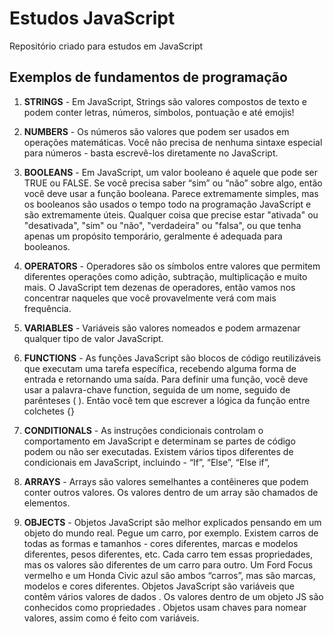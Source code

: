 # Estudos JavaScript
Repositório criado para estudos em JavaScript

## Exemplos de fundamentos de programação

1. **STRINGS** - Em JavaScript, Strings são valores compostos de texto e podem conter letras, números, símbolos, pontuação e até emojis!

2. **NUMBERS** - Os números são valores que podem ser usados em operações matemáticas. Você não precisa de nenhuma sintaxe especial para números - basta escrevê-los diretamente no JavaScript.

3. **BOOLEANS** - Em JavaScript, um valor booleano é aquele que pode ser TRUE ou FALSE. Se você precisa saber “sim” ou “não” sobre algo, então você deve usar a função booleana. Parece extremamente simples, mas os booleanos são usados o tempo todo na programação JavaScript e são extremamente úteis. Qualquer coisa que precise estar "ativada" ou "desativada", "sim" ou "não", "verdadeira" ou "falsa", ou que tenha apenas um propósito temporário, geralmente é adequada para booleanos.

4. **OPERATORS** - Operadores são os símbolos entre valores que permitem diferentes operações como adição, subtração, multiplicação e muito mais. O JavaScript tem dezenas de operadores, então vamos nos concentrar naqueles que você provavelmente verá com mais frequência.

5. **VARIABLES** - Variáveis são valores nomeados e podem armazenar qualquer tipo de valor JavaScript.

6. **FUNCTIONS** - As funções JavaScript são blocos de código reutilizáveis que executam uma tarefa específica, recebendo alguma forma de entrada e retornando uma saída. Para definir uma função, você deve usar a palavra-chave function, seguida de um nome, seguido de parênteses ( ). Então você tem que escrever a lógica da função entre colchetes {}

7. **CONDITIONALS** - As instruções condicionais controlam o comportamento em JavaScript e determinam se partes de código podem ou não ser executadas. Existem vários tipos diferentes de condicionais em JavaScript, incluindo - “If”, “Else”, “Else if”, 

8. **ARRAYS** - Arrays são valores semelhantes a contêineres que podem conter outros valores. Os valores dentro de um array são chamados de elementos.

9. **OBJECTS** - Objetos JavaScript são melhor explicados pensando em um objeto do mundo real. Pegue um carro, por exemplo. Existem carros de todas as formas e tamanhos - cores diferentes, marcas e modelos diferentes, pesos diferentes, etc. Cada carro tem essas propriedades, mas os valores são diferentes de um carro para outro. Um Ford Focus vermelho e um Honda Civic azul são ambos “carros”, mas são marcas, modelos e cores diferentes.
Objetos JavaScript são variáveis que contêm vários valores de dados . Os valores dentro de um objeto JS são conhecidos como propriedades . Objetos usam chaves para nomear valores, assim como é feito com variáveis.
